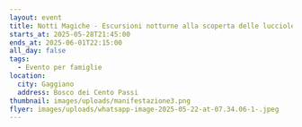 ```yaml
---
layout: event
title: Notti Magiche - Escursioni notturne alla scoperta delle lucciole
starts_at: 2025-05-28T21:45:00
ends_at: 2025-06-01T22:15:00
all_day: false
tags:
  - Evento per famiglie
location:
  city: Gaggiano
  address: Bosco dei Cento Passi
thumbnail: images/uploads/manifestazione3.png
flyer: images/uploads/whatsapp-image-2025-05-22-at-07.34.06-1-.jpeg
---
```

